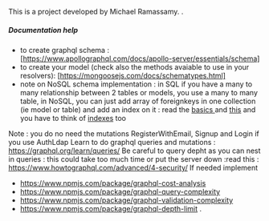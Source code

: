
This is a project developed by Michael Ramassamy.
  .
##### Documentation help
- to create graphql schema : [https://www.apollographql.com/docs/apollo-server/essentials/schema]
- to create your model (check also the methods avaiable to use in your resolvers):
[https://mongoosejs.com/docs/schematypes.html]
- note on NoSQL schema implementation : in SQL if you have a many to many relationship between 2 tables or models, you use a many to many table, in NoSQL, you can just add array of foreignkeys in one collection (ie model or table) and add an index on it : read the [basics ](http://learnmongodbthehardway.com/schema/schemabasics/) and [this](https://stackoverflow.com/questions/25101386/many-to-many-relationship-with-nosql-mongodb-and-mongoose) and you have to think of [indexes](https://docs.mongodb.com/manual/applications/indexes/) too

Note : you do no need the mutations RegisterWithEmail, Signup and Login if you use AuthLdap
Learn to do graphql queries and mutations : https://graphql.org/learn/queries/
Be careful to query depht as you can nest in queries : this could take too much time or put the server down :read this : https://www.howtographql.com/advanced/4-security/
If needed implement
- https://www.npmjs.com/package/graphql-cost-analysis
- https://www.npmjs.com/package/graphql-query-complexity
- https://www.npmjs.com/package/graphql-validation-complexity
- https://www.npmjs.com/package/graphql-depth-limit
.
